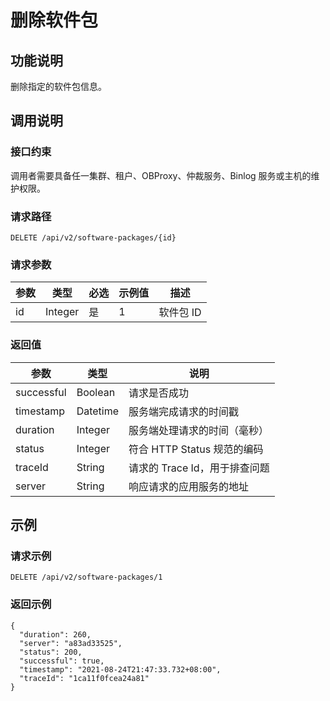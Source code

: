 删除软件包 
==========================



功能说明 
-------------------------

删除指定的软件包信息。

调用说明 
-------------------------

### 接口约束 

调用者需要具备任一集群、租户、OBProxy、仲裁服务、Binlog 服务或主机的维护权限。

### 请求路径 

`DELETE /api/v2/software-packages/{id}`

### 请求参数 



| 参数 |   类型    | 必选 | 示例值 |   描述   |
|----|---------|----|-----|--------|
| id | Integer | 是  | 1   | 软件包 ID |



### 返回值 



|     参数     |    类型    |          说明          |
|------------|----------|----------------------|
| successful | Boolean  | 请求是否成功               |
| timestamp  | Datetime | 服务端完成请求的时间戳          |
| duration   | Integer  | 服务端处理请求的时间（毫秒）       |
| status     | Integer  | 符合 HTTP Status 规范的编码 |
| traceId    | String   | 请求的 Trace Id，用于排查问题  |
| server     | String   | 响应请求的应用服务的地址         |



示例 
-----------------------

### 请求示例 

`DELETE /api/v2/software-packages/1`

### 返回示例 

```unknow
{
  "duration": 260,
  "server": "a83ad33525",
  "status": 200,
  "successful": true,
  "timestamp": "2021-08-24T21:47:33.732+08:00",
  "traceId": "1ca11f0fcea24a81"
}
```


